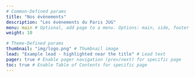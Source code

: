 ```yaml
---
# Common-Defined params
title: "Nos évènements"
description: "Les évènements du Paris JUG"
menu: main # Optional, add page to a menu. Options: main, side, footer
weight: 10

# Theme-Defined params
thumbnail: "img/logo.png" # Thumbnail image
lead: "Example lead - highlighted near the title" # Lead text
pager: true # Enable pager navigation (prev/next) for specific page
toc: true # Enable Table of Contents for specific page
---
```

